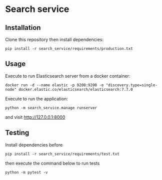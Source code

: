 # Search service
  
## Installation
Clone this repository then install dependencies:
```shell script
pip install -r search_service/requirements/production.txt
```
  
## Usage
Execute to run Elasticsearch server from a docker container:
```shell script
docker run -d --name elastic -p 9200:9200 -e "discovery.type=single-node" docker.elastic.co/elasticsearch/elasticsearch:7.7.0
``` 

Execute to run the application:
```shell script
python -m search_service.manage runserver
``` 
and visit http://127.0.0.1:8000

## Testing  
Install dependencies before
```shell script
pip install -r search_service/requirements/test.txt
```
then execute the command below to run tests
```shell script
python -m pytest -v
```